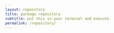 ```yaml
---
layout: repository
title: package repository
subtitle: put this in your terminal and execute
permalink: /repository/
---
```

